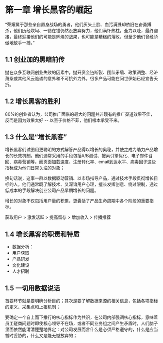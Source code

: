 # 第一章 增长黑客的崛起

“荣耀属于那些亲自置身战场的勇者，他们灰头土脸、血污满溅却依旧在奋勇搏杀，他们历经坎坷、一错在错仍然没放弃努力，他们满怀热枕，全力以赴，最终迎接，最终迎接他们的可能是辉煌的战果，也可能是糟糕的落败，但至少他们曾经骄傲地放手一搏。”

## 1.1 创业加的黑暗前传

抛在众多互联网创业失败的因素中，抛开资金链断裂、团队矛盾、政策调整、经济萧条或其他风云诡谲的意外和不可抗外力外，很多产品可能在问世伊始已经宣告夭折。

## 1.2 增长黑客的胜利
80%的创业者认为，公司推广面临的最大的问题并非现有的推广渠道效果不佳，反而是因为效果太好 -- 以至于价格不菲，他们根本承受不来。

## 1.3 什么是“增长黑客”
增长黑客们试图用更聪明的方式解答产品得以增长的奥秘，并使之成为助力产品增长的长效机制。他们通常采用的手段包括A/B测试、搜索引擎优化、电子邮件召回、病毒营销等，而页面加载速度、注册转化率、email到达水平、病毒因子这些指标成为他们日常关注的对象；

换句话说，这事一群以数据驱动营销、以市场指导产品，通过技术手段贯彻增长目标的人。他们通常既了解技术、又深谙用户心理，擅长发挥创意、绕过限制，通过低成本的手段解决创业公司产品早期增长的问题。

增长的对象不仅包括用户量的积累，更囊括了产品生命周期中各个阶段的重要指标。

获取用户 > 激发活跃 > 提高留存 > 增加收入 > 传播推荐

## 1.4 增长黑客的职责和特质

* 数据分析：
* 用户获取
* 产品研发
* 文化建设
* 人才招聘

## 1.5 一切用数据说话
首要环节就是要明确分析目的；其次是要了解数据来源的相关信息，包括各项指标的定义、采集点和上报机制；

要确定一个自上而下推行的核心指标作为共识，在公司内部强调核心指标，意味着员工磋商问题时即使核心领导不在场，或者不同业务组之间产生矛盾时，人们脑子里面依然能清清楚楚地界定：对公司发展而言什么是必须严格遵守的，什么是应当暂时妥协的，什么又是能无憾放弃的；

